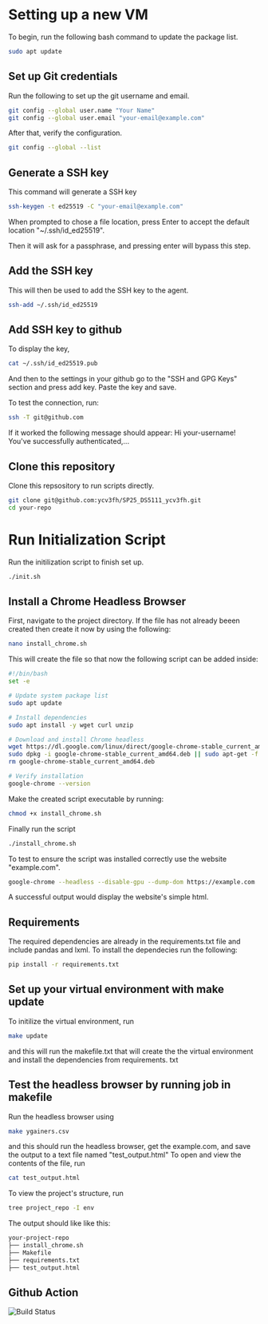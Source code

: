 # Setting up a new VM
To begin, run the following bash command to update the package list.
```bash
sudo apt update
```
## Set up Git credentials
Run the following to set up the git username and email. 
```bash
git config --global user.name "Your Name"
git config --global user.email "your-email@example.com"
```
After that, verify the configuration.
```bash
git config --global --list
```
## Generate a SSH key
This command will generate a SSH key
```bash
ssh-keygen -t ed25519 -C "your-email@example.com"
```
When prompted to chose a file location, press Enter to accept the default location "~/.ssh/id_ed25519".

Then it will ask for a passphrase, and pressing enter will bypass this step.

## Add the SSH key
This will then be used to add the SSH key to the agent.
```bash
ssh-add ~/.ssh/id_ed25519
```
## Add SSH key to github
To display the key, 
```bash
cat ~/.ssh/id_ed25519.pub
```
And then to the settings in your github go to the "SSH and GPG Keys" section and press add key. Paste the key and save.

To test the connection, run:
```bash
ssh -T git@github.com
```
If it worked the following message should appear: Hi your-username! You've successfully authenticated,...

## Clone this repository
Clone this repsository to run scripts directly.
```bash
git clone git@github.com:ycv3fh/SP25_DS5111_ycv3fh.git
cd your-repo
```
# Run Initialization Script
Run the initilization script to finish set up.
```bash
./init.sh
```
## Install a Chrome Headless Browser
First, navigate to the project directory.
If the file has not already beeen created then create it now by using the following:
```bash
nano install_chrome.sh
```
This will create the file so that now the following script can be added inside:
```bash
#!/bin/bash
set -e

# Update system package list
sudo apt update

# Install dependencies
sudo apt install -y wget curl unzip

# Download and install Chrome headless
wget https://dl.google.com/linux/direct/google-chrome-stable_current_amd64.deb
sudo dpkg -i google-chrome-stable_current_amd64.deb || sudo apt-get -f install -y
rm google-chrome-stable_current_amd64.deb

# Verify installation
google-chrome --version
```
Make the created script executable by running:
```bash
chmod +x install_chrome.sh
```
Finally run the script
```bash
./install_chrome.sh
```
To test to ensure the script was installed correctly use the website "example.com".
```bash
google-chrome --headless --disable-gpu --dump-dom https://example.com
```
A successful output would display the website's simple html.

## Requirements

The required dependencies are already in the requirements.txt file and include pandas and lxml. To install the dependecies run the following:
```bash
pip install -r requirements.txt
```

## Set up your virtual environment with make update
To initilize the virtual environment, run
```bash
make update
```
and this will run the makefile.txt that will create the the virtual environment and install the dependencies from requirements. txt

## Test the headless browser by running job in makefile
Run the headless browser using 
```bash
make ygainers.csv
```
and this should run the headless browser, get the example.com, and save the output to a text file named "test_output.html"
To open and view the contents of the file, run
```bash
cat test_output.html
```

To view the project's structure, run
```bash
tree project_repo -I env
```
The output should like like this:
```bash
your-project-repo
├── install_chrome.sh
├── Makefile
├── requirements.txt
├── test_output.html
```
## Github Action

![Build Status](https://github.com/ycv3fh/SP25_DS5111_ycv3fh/actions/workflows/validations.yml/badge.svg)


